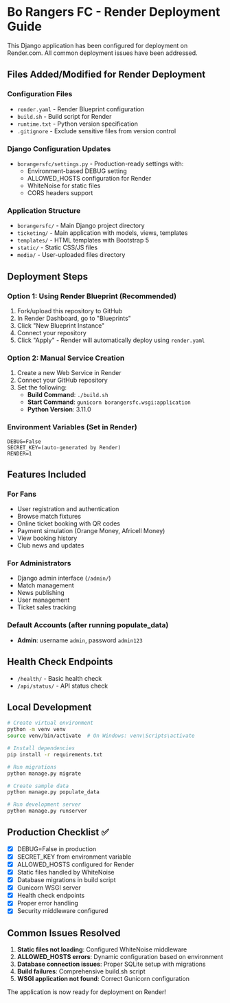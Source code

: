 # Bo Rangers FC - Render Deployment Guide

This Django application has been configured for deployment on Render.com. All common deployment issues have been addressed.

## Files Added/Modified for Render Deployment

### Configuration Files
- `render.yaml` - Render Blueprint configuration
- `build.sh` - Build script for Render
- `runtime.txt` - Python version specification
- `.gitignore` - Exclude sensitive files from version control

### Django Configuration Updates
- `borangersfc/settings.py` - Production-ready settings with:
  - Environment-based DEBUG setting
  - ALLOWED_HOSTS configuration for Render
  - WhiteNoise for static files
  - CORS headers support

### Application Structure
- `borangersfc/` - Main Django project directory
- `ticketing/` - Main application with models, views, templates
- `templates/` - HTML templates with Bootstrap 5
- `static/` - Static CSS/JS files
- `media/` - User-uploaded files directory

## Deployment Steps

### Option 1: Using Render Blueprint (Recommended)
1. Fork/upload this repository to GitHub
2. In Render Dashboard, go to "Blueprints" 
3. Click "New Blueprint Instance"
4. Connect your repository
5. Click "Apply" - Render will automatically deploy using `render.yaml`

### Option 2: Manual Service Creation
1. Create a new Web Service in Render
2. Connect your GitHub repository
3. Set the following:
   - **Build Command**: `./build.sh`
   - **Start Command**: `gunicorn borangersfc.wsgi:application`
   - **Python Version**: 3.11.0

### Environment Variables (Set in Render)
```
DEBUG=False
SECRET_KEY=(auto-generated by Render)
RENDER=1
```

## Features Included

### For Fans
- User registration and authentication
- Browse match fixtures
- Online ticket booking with QR codes
- Payment simulation (Orange Money, Africell Money)
- View booking history
- Club news and updates

### For Administrators
- Django admin interface (`/admin/`)
- Match management
- News publishing
- User management
- Ticket sales tracking

### Default Accounts (after running populate_data)
- **Admin**: username `admin`, password `admin123`

## Health Check Endpoints
- `/health/` - Basic health check
- `/api/status/` - API status check

## Local Development
```bash
# Create virtual environment
python -m venv venv
source venv/bin/activate  # On Windows: venv\Scripts\activate

# Install dependencies
pip install -r requirements.txt

# Run migrations
python manage.py migrate

# Create sample data
python manage.py populate_data

# Run development server
python manage.py runserver
```

## Production Checklist ✅
- [x] DEBUG=False in production
- [x] SECRET_KEY from environment variable
- [x] ALLOWED_HOSTS configured for Render
- [x] Static files handled by WhiteNoise
- [x] Database migrations in build script
- [x] Gunicorn WSGI server
- [x] Health check endpoints
- [x] Proper error handling
- [x] Security middleware configured

## Common Issues Resolved
1. **Static files not loading**: Configured WhiteNoise middleware
2. **ALLOWED_HOSTS errors**: Dynamic configuration based on environment
3. **Database connection issues**: Proper SQLite setup with migrations
4. **Build failures**: Comprehensive build.sh script
5. **WSGI application not found**: Correct Gunicorn configuration

The application is now ready for deployment on Render!
